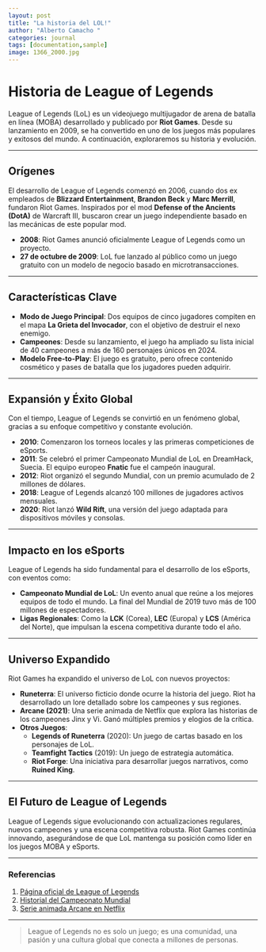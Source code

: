 ```yaml
---
layout: post
title: "La historia del LOL!"
author: "Alberto Camacho "
categories: journal
tags: [documentation,sample]
image: 1366_2000.jpg
---
```

# Historia de League of Legends

League of Legends (LoL) es un videojuego multijugador de arena de batalla en línea (MOBA) desarrollado y publicado por **Riot Games**. Desde su lanzamiento en 2009, se ha convertido en uno de los juegos más populares y exitosos del mundo. A continuación, exploraremos su historia y evolución.

---

## Orígenes

El desarrollo de League of Legends comenzó en 2006, cuando dos ex empleados de **Blizzard Entertainment**, **Brandon Beck** y **Marc Merrill**, fundaron Riot Games. Inspirados por el mod **Defense of the Ancients (DotA)** de Warcraft III, buscaron crear un juego independiente basado en las mecánicas de este popular mod.

- **2008**: Riot Games anunció oficialmente League of Legends como un proyecto.
- **27 de octubre de 2009**: LoL fue lanzado al público como un juego gratuito con un modelo de negocio basado en microtransacciones.

---

## Características Clave

- **Modo de Juego Principal**: Dos equipos de cinco jugadores compiten en el mapa **La Grieta del Invocador**, con el objetivo de destruir el nexo enemigo.
- **Campeones**: Desde su lanzamiento, el juego ha ampliado su lista inicial de 40 campeones a más de 160 personajes únicos en 2024.
- **Modelo Free-to-Play**: El juego es gratuito, pero ofrece contenido cosmético y pases de batalla que los jugadores pueden adquirir.

---

## Expansión y Éxito Global

Con el tiempo, League of Legends se convirtió en un fenómeno global, gracias a su enfoque competitivo y constante evolución.

- **2010**: Comenzaron los torneos locales y las primeras competiciones de eSports.
- **2011**: Se celebró el primer Campeonato Mundial de LoL en DreamHack, Suecia. El equipo europeo **Fnatic** fue el campeón inaugural.
- **2012**: Riot organizó el segundo Mundial, con un premio acumulado de 2 millones de dólares.
- **2018**: League of Legends alcanzó 100 millones de jugadores activos mensuales.
- **2020**: Riot lanzó **Wild Rift**, una versión del juego adaptada para dispositivos móviles y consolas.

---

## Impacto en los eSports

League of Legends ha sido fundamental para el desarrollo de los eSports, con eventos como:

- **Campeonato Mundial de LoL**: Un evento anual que reúne a los mejores equipos de todo el mundo. La final del Mundial de 2019 tuvo más de 100 millones de espectadores.
- **Ligas Regionales**: Como la **LCK** (Corea), **LEC** (Europa) y **LCS** (América del Norte), que impulsan la escena competitiva durante todo el año.

---

## Universo Expandido

Riot Games ha expandido el universo de LoL con nuevos proyectos:

- **Runeterra**: El universo ficticio donde ocurre la historia del juego. Riot ha desarrollado un lore detallado sobre los campeones y sus regiones.
- **Arcane (2021)**: Una serie animada de Netflix que explora las historias de los campeones Jinx y Vi. Ganó múltiples premios y elogios de la crítica.
- **Otros Juegos**:
  - **Legends of Runeterra** (2020): Un juego de cartas basado en los personajes de LoL.
  - **Teamfight Tactics** (2019): Un juego de estrategia automática.
  - **Riot Forge**: Una iniciativa para desarrollar juegos narrativos, como **Ruined King**.

---

## El Futuro de League of Legends

League of Legends sigue evolucionando con actualizaciones regulares, nuevos campeones y una escena competitiva robusta. Riot Games continúa innovando, asegurándose de que LoL mantenga su posición como líder en los juegos MOBA y eSports.

---

### Referencias

1. [Página oficial de League of Legends](https://www.leagueoflegends.com)
2. [Historial del Campeonato Mundial](https://lol.fandom.com/wiki/World_Championship)
3. [Serie animada Arcane en Netflix](https://www.netflix.com)

---

> League of Legends no es solo un juego; es una comunidad, una pasión y una cultura global que conecta a millones de personas.

